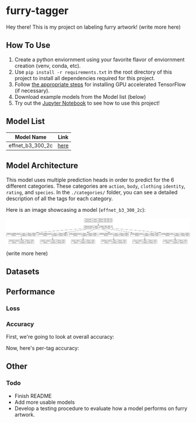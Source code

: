# furry-tagger
Hey there! This is my project on labeling furry artwork! (write more here)

## How To Use

1. Create a python enviornment using your favorite flavor of enviornment creation (venv, conda, etc).
2. Use `pip install -r requirements.txt` in the root directory of this project to install all dependencies required for this project.
3. Follow [the appropriate steps](https://www.tensorflow.org/install/pip) for installing GPU accelerated TensorFlow (if necessary).
4. Download example models from the Model list (below)
5. Try out the [Jupyter Notebook](./example_usage.ipynb) to see how to use this project!

## Model List

| Model Name       | Link       |
|------------------|------------|
| effnet_b3_300_2c | [here](hi) |

## Model Architecture

This model uses multiple prediction heads in order to predict for the 6 different categories. These categories are `action`, `body`, `clothing` `identity`, `rating`, and `species`. In the `./categories/` folder, you can see a detailed description of all the tags for each category.

Here is an image showcasing a model (`effnet_b3_300_2c`):

![Image of model's architecture. Starts with an Input layer](images/readme/model_architecture.png)

(write more here)

## Datasets

## Performance

### Loss

### Accuracy

First, we're going to look at overall accuracy:

Now, here's per-tag accuracy:

## Other

### Todo

- Finish README
- Add more usable models
- Develop a testing procedure to evaluate how a model performs on furry artwork.
